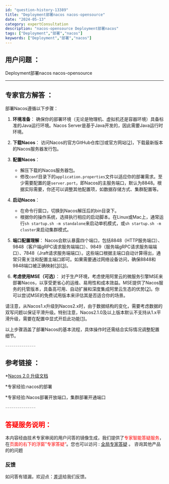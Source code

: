 ```yaml
---
id: "question-history-13389"
title: "Deployment部署nacos nacos-opensource"
date: "2024-05-13"
category: expertConsultation
description: "nacos-opensource Deployment部署nacos"
tags: ["Deployment","部署","nacos"]
keywords: ["Deployment","部署","nacos"]
---
```


## 用户问题 ： 
 Deployment部署nacos nacos-opensource 

---------------
## 专家官方解答 ：

部署Nacos遵循以下步骤：

1. **环境准备**：
   确保你的部署环境（无论是物理机、虚拟机还是容器环境）具备标准的Java运行环境。Nacos Server是基于Java开发的，因此需要Java运行时环境。

2. **下载Nacos**：
   访问Nacos的官方GitHub仓库[[1](https://github.com/alibaba/nacos)]或官方网站[[2](https://nacos.io/)]，下载最新版本的Nacos服务器发行包。

3. **配置Nacos**：
   - 解压下载的Nacos服务器包。
   - 修改`conf`目录下的`application.properties`文件以适应你的部署需求。至少需要配置的是`server.port`，即Nacos的主服务端口，默认为8848。根据实际需要，你还可以调整其他配置项，如数据存储方式、集群配置等。

4. **启动Nacos**：
   - 在命令行窗口，切换到Nacos解压后的bin目录下。
   - 根据你的操作系统，选择执行相应的启动脚本。在Linux或Mac上，通常运行`sh startup.sh -m standalone`来启动单机模式，或`sh startup.sh -m cluster`来启动集群模式。

5. **端口配置理解**：
   Nacos会默认暴露四个端口，包括8848（HTTP服务端口）、9848（客户端gRPC请求服务端端口）、9849（服务端gRPC请求服务端端口）、7848（Jraft请求服务端端口）。这些端口根据主端口自动计算得出，通常只需关注和配置主端口即可。如果需要通过网络设备访问，确保8848和9848端口被正确映射[[3](https://nacos.io/docs/latest/guide/admin/cluster-mode-quick-start/)][[3](https://nacos.io/docs/latest/upgrading/200-compatibility/)]。

6. **考虑使用MSE（可选）**：
   对于生产环境，考虑使用阿里云的微服务引擎MSE来部署Nacos，以享受更省心的运维、易用性和成本效益。MSE提供了Nacos服务的托管版本，具备高可用、自动扩展和深度集成阿里云生态的优势[[2](https://www.aliyun.com/product/aliware/mse)]。你可以尝试MSE的免费试用版本来评估其是否适合你的场景。

请注意，从Nacos1.x升级到Nacos2.x时，由于数据结构的变化，需要考虑数据的双写问题以保证平滑升级。特别注意，Nacos2.1.0及以上版本默认不支持从1.x平滑升级，需要在配置中显式开启此功能[[1](https://github.com/alibaba/nacos/blob/master/README.md)]。

以上步骤涵盖了部署Nacos的基本流程，具体操作时还需结合实际情况调整配置细节。


<font color="#949494">---------------</font> 


## 参考链接 ：

*[Nacos 2.0 升级文档](https://nacos.io/docs/latest/upgrading/200-upgrading)
 
 *专家经验:nacos的部署 
 
 *专家经验:Nacos部署开放端口，集群部署开通端口 


 <font color="#949494">---------------</font> 
 


## <font color="#FF0000">答疑服务说明：</font> 

本内容经由技术专家审阅的用户问答的镜像生成，我们提供了<font color="#FF0000">专家智能答疑服务</font>，在<font color="#FF0000">页面的右下的浮窗”专家答疑“</font>。您也可以访问 : [全局专家答疑](https://opensource.alibaba.com/chatBot) 。 咨询其他产品的的问题

### 反馈
如问答有错漏，欢迎点：[差评](https://ai.nacos.io/user/feedbackByEnhancerGradePOJOID?enhancerGradePOJOId=13401)给我们反馈。
